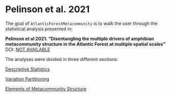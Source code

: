 
<!-- README.md is generated from README.Rmd. Please edit that file -->

# Pelinson et al. 2021

<!-- badges: start -->
<!-- badges: end -->

The goal of `AtlanticForestMetacommunity` is to walk the user through
the statistical analysis presented in:

**Pelinson et al 2021. “Disentangling the multiple drivers of amphibian
metacommunity structure in the Atlantic Forest at multiple spatial
scales”**  
DOI: [NOT AVAILABLE](link)

The analyses were divided in three different sections:

[Descriptive
Statistics](https://github.com/RodolfoPelinson/AtlanticForestMetacommunity/blob/master/Descriptive%20Statistics/Descriptive-Statistics.md)

[Variation
Partitioning](https://github.com/RodolfoPelinson/AtlanticForestMetacommunity/blob/master/VarPart/Variation-Partitioning.md)

[Elements of Metacommunity
Structure](https://github.com/RodolfoPelinson/AtlanticForestMetacommunity/blob/master/EMS/EMS.md)
